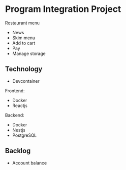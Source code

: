 # Program Integration Project

Restaurant menu

- News
- Skim menu
- Add to cart
- Pay
- Manage storage

## Technology

- Devcontainer

Frontend:

- Docker
- Reactjs

Backend:

- Docker
- Nestjs
- PostgreSQL

## Backlog

- Account balance
